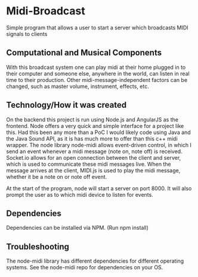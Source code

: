 # Midi-Broadcast

Simple program that allows a user to start a server which broadcasts MIDI signals to clients

## Computational and Musical Components
With this broadcast system one can play midi at their home plugged in to their computer and someone else, anywhere in the world, can listen in real time to their production.  Other midi-message-independent factors can be changed, such as master volume, instrument, effects, etc.

## Technology/How it was created
On the backend this project is run using Node.js and AngularJS as the frontend.  Node offers a very quick and simple interface for a project like this.  Had this been any more than a PoC I would likely code using Java and the Java Sound API, as it is has much more to offer than this c++ midi wrapper.  The node library node-midi allows event-driven control, in which I send an event whenever a midi message (note on, note off) is received.  Socket.io allows for an open connection between the client and server, which is used to communicate these midi messages live.  When the message arrives at the client, MIDI.js is used to play the midi message, whether it be a note on or note off event.

At the start of the program, node will start a server on port 8000.  It will also prompt the user as to which midi device to listen for events.

## Dependencies
Dependencies can be installed via NPM. (Run npm install)
## Troubleshooting
The node-midi library has different dependencies for different operating systems. See the node-midi repo for dependencies on your OS.
